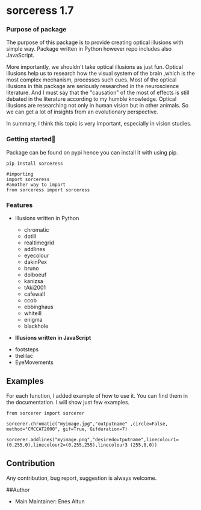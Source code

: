 # sorceress 1.7

### Purpose of package

The purpose of this package is to provide creating optical illusions with simple way. Package written in Python however repo includes also JavaScript.

More importantly, we shouldn't take optical illusions as just fun. Optical illusions help us to research how the visual system of the brain ,which is the most complex mechanism, processes such cues.
Most of the optical illusions in this package are seriously researched in the neuroscience literature. And I must say that the "causation" of the most of effects is still debated in the literature according to my humble knowledge.
Optical illusions are researching not only in human vision but in other animals. So we can get a lot of insights from an evolutionary perspective.

In summary, I think this topic is very important, especially in vision studies.

### Getting started🚀️

Package can be found on pypi hence you can install it with using pip.

```
pip install sorceress
```

```
#importing
import sorceress
#another way to import 
from sorceress import sorceress
```

### Features

+ Illusions written in Python

  - chromatic
  - dotill
  - realtimegrid
  - addlines
  - eyecolour
  - dakinPex
  - bruno
  - dolboeuf
  - kanizsa
  - tAki2001
  - cafewall
  - ccob
  - ebbinghaus
  - whiteill
  - enigma
  - blackhole
+ **Illusions written in JavaScript**

- footsteps
- thelilac
- EyeMovements

## Examples

For each function, I added example of how to use it. You can find them in the documentation. I will show just few examples.

`from sorcerer import sorcerer `

`sorcerer.chromatic("myimage.jpg","outputname" ,circle=False, method="CMCCAT2000", gif=True, Gifduration=7)`

`sorcerer.addlines("myimage.png","desiredoutputname",linecolour1=(0,255,0),linecolour2=(0,255,255),linecolour3 (255,0,0))`

## Contribution

Any contribution, bug report, suggestion is always welcome.

##Author

+ Main Maintainer: Enes Altun
